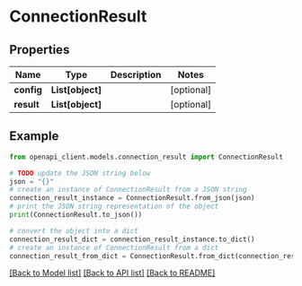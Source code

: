 # ConnectionResult


## Properties

Name | Type | Description | Notes
------------ | ------------- | ------------- | -------------
**config** | **List[object]** |  | [optional] 
**result** | **List[object]** |  | [optional] 

## Example

```python
from openapi_client.models.connection_result import ConnectionResult

# TODO update the JSON string below
json = "{}"
# create an instance of ConnectionResult from a JSON string
connection_result_instance = ConnectionResult.from_json(json)
# print the JSON string representation of the object
print(ConnectionResult.to_json())

# convert the object into a dict
connection_result_dict = connection_result_instance.to_dict()
# create an instance of ConnectionResult from a dict
connection_result_from_dict = ConnectionResult.from_dict(connection_result_dict)
```
[[Back to Model list]](../README.md#documentation-for-models) [[Back to API list]](../README.md#documentation-for-api-endpoints) [[Back to README]](../README.md)


